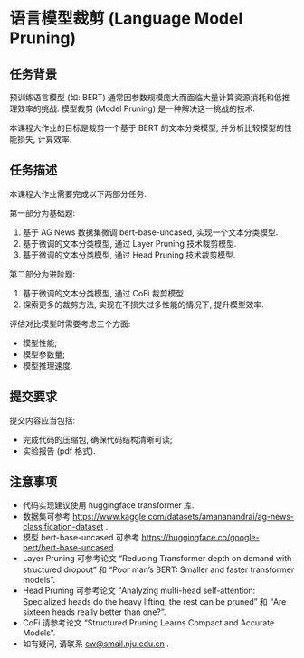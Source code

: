# 语言模型裁剪 (Language Model Pruning)

## 任务背景

预训练语言模型 (如: BERT) 通常因参数规模庞大而面临大量计算资源消耗和低推理效率的挑战. 模型裁剪 (Model Pruning) 是一种解决这一挑战的技术.

本课程大作业的目标是裁剪一个基于 BERT 的文本分类模型, 并分析比较模型的性能损失, 计算效率.

## 任务描述

本课程大作业需要完成以下两部分任务.

第一部分为基础题:

1. 基于 AG News 数据集微调 bert-base-uncased, 实现一个文本分类模型.
2. 基于微调的文本分类模型, 通过 Layer Pruning 技术裁剪模型.
3. 基于微调的文本分类模型, 通过 Head Pruning 技术裁剪模型.

第二部分为进阶题:

1. 基于微调的文本分类模型, 通过 CoFi 裁剪模型.
2. 探索更多的裁剪方法, 实现在不损失过多性能的情况下, 提升模型效率.

评估对比模型时需要考虑三个方面: 

- 模型性能;
- 模型参数量;
- 模型推理速度.

## 提交要求

提交内容应当包括: 

- 完成代码的压缩包, 确保代码结构清晰可读;
- 实验报告 (pdf 格式).

## 注意事项

- 代码实现建议使用 huggingface transformer 库.
- 数据集可参考 https://www.kaggle.com/datasets/amananandrai/ag-news-classification-dataset .
- 模型 bert-base-uncased 可参考 https://huggingface.co/google-bert/bert-base-uncased .
- Layer Pruning 可参考论文 “Reducing Transformer depth on demand with structured dropout” 和 “Poor man’s BERT: Smaller and faster transformer models”.
- Head Pruning 可参考论文 “Analyzing multi-head self-attention: Specialized heads do the heavy lifting, the rest can be pruned” 和 “Are sixteen heads really better than one?”.
- CoFi 请参考论文 “Structured Pruning Learns Compact and Accurate Models”.
- 如有疑问, 请联系 [cw@smail.nju.edu.cn](mailto:cw@smail.nju.edu.cn) .
